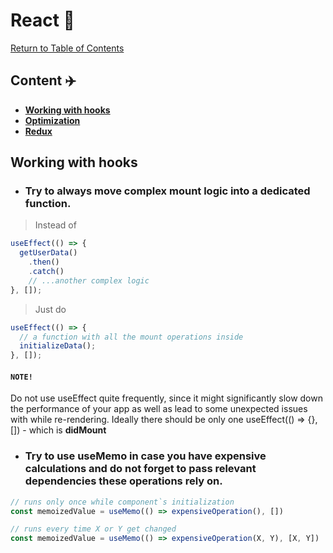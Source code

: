 # React 🌋

[Return to Table of Contents](../README.md)

## Content ✈️ 

  - [**Working with hooks**](#working-with-hooks)
  - [**Optimization**](#optimization)
  - [**Redux**](#redux)

## **Working with hooks**

- ### Try to always move complex mount logic into a dedicated function.

> Instead of

```javascript
useEffect(() => {
  getUserData()
    .then()
    .catch()
    // ...another complex logic
}, []);
```

> Just do

```javascript
useEffect(() => {
  // a function with all the mount operations inside
  initializeData();
}, []);
```
#### `NOTE!`
Do not use useEffect quite frequently, since it might significantly slow down the performance of your app as well as lead to some unexpected issues with while re-rendering.
Ideally there should be only one useEffect(() => {}, []) - which is **didMount**

- ### Try to use useMemo in case you have expensive calculations and do not forget to pass relevant dependencies these operations rely on.

```javascript
// runs only once while component`s initialization
const memoizedValue = useMemo(() => expensiveOperation(), [])

// runs every time X or Y get changed 
const memoizedValue = useMemo(() => expensiveOperation(X, Y), [X, Y])
```
